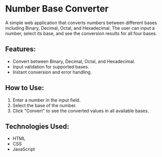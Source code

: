 # Number Base Converter

A simple web application that converts numbers between different bases including Binary, Decimal, Octal, and Hexadecimal. The user can input a number, select its base, and see the conversion results for all four bases.

## Features:
- Convert between Binary, Decimal, Octal, and Hexadecimal.
- Input validation for supported bases.
- Instant conversion and error handling.

## How to Use:
1. Enter a number in the input field.
2. Select the base of the number.
3. Click "Convert" to see the converted values in all available bases.

## Technologies Used:
- HTML
- CSS
- JavaScript
